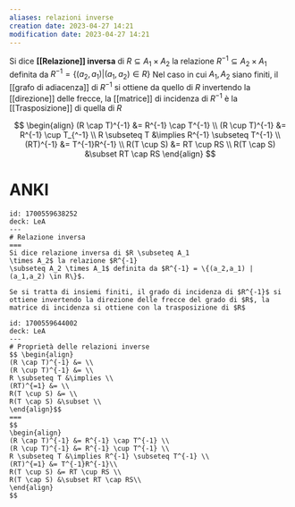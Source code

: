 ```yaml
---
aliases: relazioni inverse
creation date: 2023-04-27 14:21
modification date: 2023-04-27 14:21
---
```


Si dice **[[Relazione]] inversa** di $R \subseteq A_{1} \times A_{2}$ la relazione $R^{-1} \subseteq A_{2} \times A_{1}$ definita da $R^{-1} = \{ (a_{2},a_{1}) | (a_{1},a_{2}) \in R \}$
Nel caso in cui $A_{1},A_{2}$ siano finiti, il [[grafo di adiacenza]] di $R^{-1}$ si ottiene da quello di $R$ invertendo la [[direzione]] delle frecce, la [[matrice]] di incidenza di $R^{-1}$ è la [[Trasposizione]] di quella di $R$



$$ \begin{align}
(R \cap T)^{-1} &= R^{-1} \cap T^{-1} \\
(R \cup T)^{-1} &= R^{-1} \cup T_{^-1} \\
R \subseteq T &\implies R^{-1} \subseteq T^{-1} \\
(RT)^{-1} &= T^{-1}R^{-1} \\
R(T \cup S) &= RT \cup RS \\
R(T \cap S) &\subset RT \cap RS
\end{align} $$

# ANKI

```anki
id: 1700559638252
deck: LeA
---
# Relazione inversa
===
Si dice relazione inversa di $R \subseteq A_1 
\times A_2$ la relazione $R^{-1} 
\subseteq A_2 \times A_1$ definita da $R^{-1} = \{(a_2,a_1) | (a_1,a_2) \in R\}$.

Se si tratta di insiemi finiti, il grado di incidenza di $R^{-1}$ si ottiene invertendo la direzione delle frecce del grado di $R$, la matrice di incidenza si ottiene con la trasposizione di $R$
```


```anki
id: 1700559644002
deck: LeA
---
# Proprietà delle relazioni inverse
$$ \begin{align}
(R \cap T)^{-1} &= \\
(R \cup T)^{-1} &= \\
R \subseteq T &\implies \\
(RT)^{=1} &= \\
R(T \cup S) &= \\
R(T \cap S) &\subset \\
\end{align}$$
===
$$
\begin{align}
(R \cap T)^{-1} &= R^{-1} \cap T^{-1} \\
(R \cup T)^{-1} &= R^{-1} \cup T^{-1} \\
R \subseteq T &\implies R^{-1} \subseteq T^{-1} \\
(RT)^{=1} &= T^{-1}R^{-1}\\
R(T \cup S) &= RT \cup RS \\
R(T \cap S) &\subset RT \cap RS\\
\end{align}
$$
```


